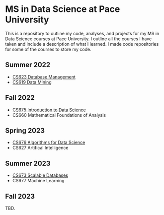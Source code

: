 # MS in Data Science at Pace University

This is a repository to outline my code, analyses, and projects for my MS in Data Science courses at Pace University. I outline all the courses I have taken and include a description of what I learned. I made code repositories for some of the courses to store my code.

## Summer 2022

- [CS623 Database Management](https://github.com/awesomecosmos/CS623-Database-Management)
- [CS619 Data Mining](https://github.com/awesomecosmos/CS619-Data-Mining)

## Fall 2022

- [CS675 Introduction to Data Science](https://github.com/awesomecosmos/CS675-Intro-To-Data-Science)
- CS660 Mathematical Foundations of Analysis

## Spring 2023

- [CS676 Algorithms for Data Science](https://github.com/awesomecosmos/CS676-Algorithms-For-Data-Science)
- CS627 Artifical Intelligence

## Summer 2023

- [CS673 Scalable Databases](https://github.com/awesomecosmos/CS673-Scalable-Databases)
- CS677 Machine Learning

## Fall 2023

TBD.
